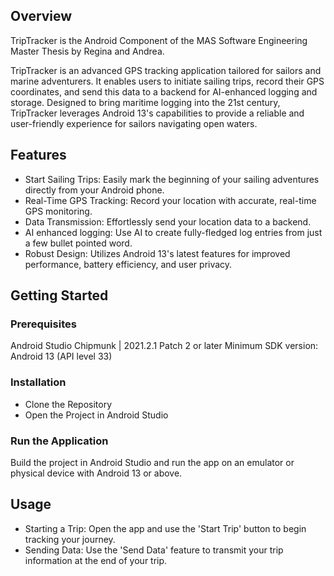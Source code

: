 
## Overview

TripTracker is the Android Component of the MAS Software Engineering Master Thesis by Regina and Andrea.

TripTracker is an advanced GPS tracking application tailored for sailors and marine adventurers. It enables users to initiate sailing trips, record their GPS coordinates, and send this data to a backend for AI-enhanced logging and storage. Designed to bring maritime logging into the 21st century, TripTracker leverages Android 13's capabilities to provide a reliable and user-friendly experience for sailors navigating open waters.

## Features

- Start Sailing Trips: Easily mark the beginning of your sailing adventures directly from your Android phone.
- Real-Time GPS Tracking: Record your location with accurate, real-time GPS monitoring.
- Data Transmission: Effortlessly send your location data to a backend.
- AI enhanced logging: Use AI to create fully-fledged log entries from just a few bullet pointed word.
- Robust Design: Utilizes Android 13's latest features for improved performance, battery efficiency, and user privacy.

## Getting Started

### Prerequisites
Android Studio Chipmunk | 2021.2.1 Patch 2 or later
Minimum SDK version: Android 13 (API level 33)

### Installation
- Clone the Repository
- Open the Project in Android Studio

### Run the Application
Build the project in Android Studio and run the app on an emulator or physical device with Android 13 or above.

## Usage

- Starting a Trip: Open the app and use the 'Start Trip' button to begin tracking your journey.
- Sending Data: Use the 'Send Data' feature to transmit your trip information at the end of your trip.

